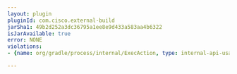 ```yaml
---
layout: plugin
pluginId: com.cisco.external-build
jarSha1: 49b2d252a3dc36795a1ee8e9d433a583aa4b6322
isJarAvailable: true
error: NONE
violations:
- {name: org/gradle/process/internal/ExecAction, type: internal-api-usage}

---
```

